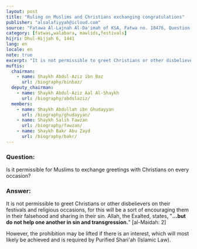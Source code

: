 ```yaml
---
layout: post
title: "Ruling on Muslims and Christians exchanging congratulations"
publisher: "alsalafiyyah@icloud.com"
source: "Fatawa Al-Lajnah Al-Da'imah of KSA, Fatwa no. 18476, Question 2"
category: [fatwas,walabara, mawlids,festivals]
hijri: Dhul-Hijjah 6, 1441
lang: en
locale: en
note: true
excerpt: "It is not permissible to greet Christians or other disbelievers on their festivals and religious occasions, for this will be a sort of encouraging them in their falsehood and sharing in their sin."
muftis:
  chairman: 
    - name: Shaykh Abdul-Aziz ibn Baz
      url: /biography/binbaz/
  deputy_chairman:
    - name: Shaykh Abdul-Aziz Aal Al-Shaykh
      url: /biography/abdulaziz/
  members: 
    - name: Shaykh Abdullah ibn Ghudayyan
      url: /biography/ghudayyan/
    - name: Shaykh Salih Fawzan
      url: /biography/fawzan/
    - name: Shaykh Bakr Abu Zayd
      url: /biography/bakr/
---
```


### Question: 

Is it permissible for Muslims to exchange greetings with Christians on every occasion?
 
### Answer:

It is not permissible to greet Christians or other disbelievers on their festivals and religious occasions, for this will be a sort of encouraging them in their falsehood and sharing in their sin. Allah, the Exalted, states, "**...but do not help one another in sin and transgression.**" [al-Maidah: 2]

However, the prohibition may be lifted if there is an interest, which will most likely be achieved and is required by Purified Shari'ah (Islamic Law).
